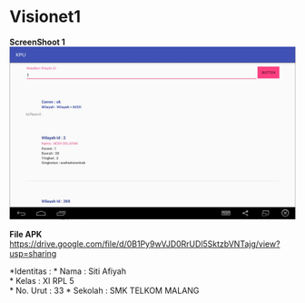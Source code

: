 # Visionet1

**ScreenShoot 1**		  
  ![1](https://github.com/sitiafiyah/Visionet1/blob/master/1.JPG)

**File APK**	
https://drive.google.com/file/d/0B1Py9wVJD0RrUDl5SktzbVNTajg/view?usp=sharing

*Identitas : 
      * Nama : Siti Afiyah 		     
      * Kelas : XI RPL 5 	
      * No. Urut : 33 
      * Sekolah : SMK TELKOM MALANG
